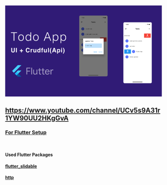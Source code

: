 <a href='https://www.youtube.com/channel/UCv5s9A31r1YW90UU2HKgGvA'><img src='https://github.com/gulmensedat/todoapp-crudful/blob/main/ss/cover.jpg'></a>

<a href='https://www.youtube.com/channel/UCv5s9A31r1YW90UU2HKgGvA'><h2>https://www.youtube.com/channel/UCv5s9A31r1YW90UU2HKgGvA</h2></a>


<a href='https://flutter.dev/docs/get-started/install'><h3>For Flutter Setup</h3></a>
<br>
<h4>Used Flutter Packages<h4>
 
<a href='https://pub.dev/packages/flutter_slidable'><h4>flutter_slidable</h4></a>
<a href='https://pub.dev/packages/http'><h4>http</h4></a>

    
